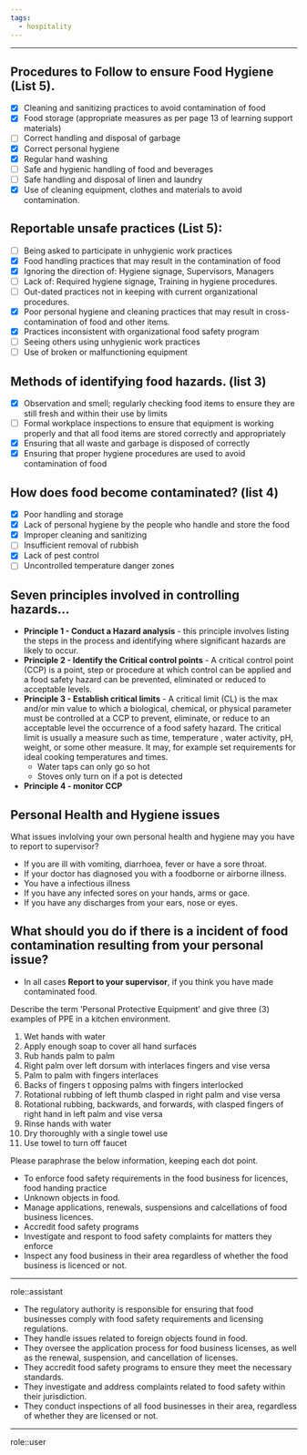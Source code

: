 ```yaml
---
tags:
  - hospitality
---
```

___
## Procedures to Follow to ensure Food Hygiene (List 5).
- [x] Cleaning and sanitizing practices to avoid contamination of food
- [x] Food storage (appropriate measures as per page 13 of learning support materials)
- [ ] Correct handling and disposal of garbage
- [x] Correct personal hygiene
- [x] Regular hand washing
- [ ] Safe and hygienic handling of food and beverages
- [ ] Safe handling and disposal of linen and laundry
- [x] Use of cleaning equipment, clothes and materials to avoid contamination.

## Reportable unsafe practices (List 5):
- [ ] Being asked to participate in unhygienic work practices
- [x] Food handling practices that may result in the contamination of food
- [x] Ignoring the direction of: Hygiene signage, Supervisors, Managers
- [ ] Lack of: Required hygiene signage, Training in hygiene procedures.
- [ ] Out-dated practices not in keeping with current organizational procedures.
- [x] Poor personal hygiene and cleaning practices that may result in cross-contamination of food and other items.
- [x] Practices inconsistent with organizational food safety program
- [ ] Seeing others using unhygienic work practices
- [ ] Use of broken or malfunctioning equipment 

## Methods of identifying food hazards. (list 3)
- [x] Observation and smell; regularly checking food items to ensure they are still fresh and within their use by limits
- [ ] Formal workplace inspections to ensure that equipment is working properly and that all food items are stored correctly and appropriately
- [x] Ensuring that all waste and garbage is disposed of correctly
- [x] Ensuring that proper hygiene procedures are used to avoid contamination of food

## How does food become contaminated? (list 4)
- [x] Poor handling and storage
- [x] Lack of personal hygiene by the people who handle and store the food
- [x] Improper cleaning and sanitizing
- [ ] Insufficient removal of rubbish
- [x] Lack of pest control
- [ ] Uncontrolled temperature danger zones

## Seven principles involved in controlling hazards...
- **Principle 1 - Conduct a Hazard analysis** - this principle involves listing the steps in the process and identifying where significant hazards are likely to occur.
- **Principle 2 - Identify the Critical control points** - A critical control point (CCP) is a point, step or procedure at which control can be applied and a food safety hazard can be prevented, eliminated or reduced to acceptable levels.
- **Principle 3 - Establish critical limits** - A critical limit (CL) is the max and/or min value to which a biological, chemical, or physical parameter must be controlled at a CCP to prevent, eliminate, or reduce to an acceptable level the occurrence of a food safety hazard. The critical limit is usually a measure such as time, temperature , water activity, pH, weight, or some other measure. It may, for example set requirements for ideal cooking temperatures and times.
	- Water taps can only go so hot
	- Stoves only turn on if a pot is detected
- **Principle 4 - monitor CCP**


## Personal Health and Hygiene issues
What issues invlolving your own personal health and hygiene may you have to report to supervisor?
- If you are ill with vomiting, diarrhoea, fever or have a sore throat.
- If your doctor has diagnosed you with a foodborne or airborne illness.
- You have a infectious illness 
- If you have any infected sores on your hands, arms or gace.
- If you have any discharges from your ears, nose or eyes.


## What should you do if there is a incident of food contamination resulting from your personal issue?
- In all cases **Report to your supervisor**, if you think you have made contaminated food.





Describe the term 'Personal Protective Equipment' and give three (3) examples of PPE in a kitchen environment.


1. Wet hands with water
2. Apply enough soap to cover all hand surfaces
3. Rub hands palm to palm
4. Right palm over left dorsum with interlaces fingers and vise versa
5. Palm to palm with fingers interlaces
6. Backs of fingers t opposing palms with fingers interlocked
7. Rotational rubbing of left thumb clasped in right palm and vise versa
8. Rotational rubbing, backwards, and forwards, with clasped fingers of right hand in left palm and vise versa
9. Rinse hands with water
10. Dry thoroughly with a single towel use
11. Use towel to turn off faucet





Please paraphrase the below information, keeping each dot point.
- To enforce food safety requirements in the food business for licences, food handing practice
- Unknown objects in food.
- Manage applications, renewals, suspensions and calcellations of food business licences.
- Accredit food safety programs
- Investigate and respont to food safety complaints for matters they enforce 
- Inspect any food business in their area regardless of whether the food business is licenced or not.


<hr class="__chatgpt_plugin">

role::assistant

- The regulatory authority is responsible for ensuring that food businesses comply with food safety requirements and licensing regulations.
- They handle issues related to foreign objects found in food.
- They oversee the application process for food business licenses, as well as the renewal, suspension, and cancellation of licenses.
- They accredit food safety programs to ensure they meet the necessary standards.
- They investigate and address complaints related to food safety within their jurisdiction.
- They conduct inspections of all food businesses in their area, regardless of whether they are licensed or not.

<hr class="__chatgpt_plugin">

role::user

